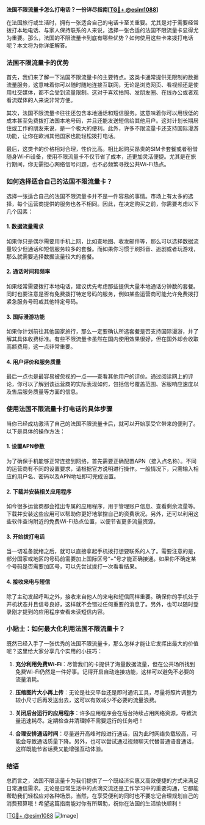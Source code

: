 **法国不限流量卡怎么打电话？一份详尽指南[[TG💪+ @esim1088](https://t.me/s/esim1088)]**

在法国旅行或生活时，拥有一张适合自己的电话卡至关重要。尤其是对于需要经常拨打本地电话、与家人保持联系的人来说，选择一张合适的法国不限流量卡显得尤为重要。那么，法国的不限流量卡到底有哪些优势？如何使用这些卡来拨打电话呢？本文将为你详细解答。

### 法国不限流量卡的优势

首先，我们来了解一下法国不限流量卡的主要特点。这类卡通常提供无限制的数据流量服务，这意味着你可以随时随地连接互联网，无论是浏览网页、看视频还是使用社交媒体，都不会受到流量限制。这对于喜欢拍照、发朋友圈、在线办公或者观看流媒体的人来说非常方便。

其次，法国不限流量卡往往还包含本地通话和短信服务。这意味着你可以用很低的成本甚至免费拨打法国本地号码，并且还能发送短信给其他用户。这对计划长期居住或工作的朋友来说，是一个极大的便利。此外，许多不限流量卡还支持国际漫游功能，让你在欧洲其他国家也能轻松拨打电话。

最后，这类卡的价格相对合理，性价比高。相比起购买昂贵的SIM卡套餐或者租借随身Wi-Fi设备，使用不限流量卡不仅节省了成本，还更加灵活便捷。尤其是在旅行期间，你无需担心网络信号问题，也不必频繁寻找公共Wi-Fi热点。

### 如何选择适合自己的法国不限流量卡？

选择一张适合自己的法国不限流量卡并不是一件容易的事情。市场上有太多的选择，每个运营商提供的服务也各不相同。因此，在决定购买之前，你需要考虑以下几个因素：

#### 1. 数据流量需求

如果你只是偶尔需要用手机上网，比如查地图、收发邮件等，那么可以选择数据流量较少但通话和短信服务较多的套餐。而如果你习惯于刷抖音、追剧或者玩游戏，那么就需要选择数据流量较大的套餐。

#### 2. 通话时间和频率

如果经常需要拨打本地电话，建议优先考虑那些提供大量本地通话分钟数的套餐。同时也要注意是否有免费拨打特定号码的服务，例如某些运营商可能允许免费拨打紧急服务号码或其他特定号码。

#### 3. 国际漫游功能

如果你计划前往其他国家旅行，那么一定要确认所选套餐是否支持国际漫游，并了解其具体收费标准。有些不限流量卡虽然在国内使用效果很好，但在国外却会收取高额费用，这一点非常重要。

#### 4. 用户评价和服务质量

最后一点也是最容易被忽视的一点——查看其他用户的评价。通过阅读网上的评论，你可以了解到该运营商的实际表现如何，包括信号覆盖范围、客服响应速度以及售后服务质量等方面的信息。

### 使用法国不限流量卡打电话的具体步骤

当你已经成功激活了自己的法国不限流量卡后，就可以开始享受它带来的便利了。以下是具体的操作方法：

#### 1. 设置APN参数

为了确保手机能够正常连接到网络，首先需要正确配置APN（接入点名称）。不同的运营商有不同的设置要求，请根据官方说明进行操作。一般情况下，只需输入相应的用户名、密码以及APN地址即可完成设置。

#### 2. 下载并安装相关应用程序

如今很多运营商都会推出专属的应用程序，用于管理账户信息、查看剩余流量等。下载并安装这些应用可以帮助你更好地掌控自己的资费状况。另外，还可以利用这些软件查询附近的免费Wi-Fi热点位置，以便节省更多流量资源。

#### 3. 开始拨打电话

当一切准备就绪之后，就可以直接拿起手机拨打想要联系的人了。需要注意的是，部分国家或地区的号码前需要加上国际区号“+”号才能正确接通。如果你不确定某个号码是否需要加区号，可以先尝试拨打一次看看结果。

#### 4. 接收来电与短信

除了主动发起呼叫之外，接收来自他人的来电和短信同样重要。确保你的手机处于开机状态并且信号良好，这样就不会错过任何重要的消息了。另外，也可以随时登录刚才提到的应用程序查看未读短信内容。

### 小贴士：如何最大化利用法国不限流量卡？

既然已经入手了一张优秀的法国不限流量卡，那么怎样才能让它发挥出最大的价值呢？这里给大家分享几个实用的小技巧：

1. **充分利用免费Wi-Fi**：尽管我们的卡提供了海量数据流量，但在公共场所找到免费Wi-Fi仍然是一件好事。记得开启自动连接功能，这样可以避免不必要的流量消耗。
   
2. **压缩图片大小再上传**：无论是社交平台还是即时通讯工具，尽量将照片调整为较小尺寸后再发送出去，这可以有效减少不必要的流量浪费。

3. **关闭后台运行的应用程序**：许多应用程序会在后台持续占用网络资源，导致流量迅速耗尽。定期检查并清理掉不需要运行的任务吧！

4. **合理安排通话时间**：尽量避开高峰时段进行通话，因为此时网络负载较高，可能会导致通话质量下降。另外，也可以尝试通过视频聊天代替普通语音通话，这样既能节省话费又能增强互动体验。

### 结语

总而言之，法国不限流量卡为我们提供了一个既经济实惠又高效便捷的方式来满足日常通信需求。无论是日常生活中的点滴交流还是工作学习中的重要沟通，它都能帮助我们轻松应对各种场景。当然，在享受便利的同时也不要忘记合理规划自己的消费预算哦！希望这篇指南能对你有所帮助，祝你在法国的生活愉快顺利！

[[TG💪+ @esim1088](https://t.me/s/esim1088) ![Image](https://i.postimg.cc/4NQfJmqS/Snipaste-2025-05-13-00-14-12.png)]